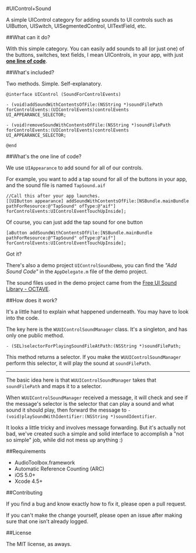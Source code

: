 #UIControl+Sound

A simple UIControl category for adding sounds to UI controls such as UIButton, UISwitch, UISegmentedControl, UITextField, etc.

##What can it do?

With this simple category. You can easily add sounds to all (or just one) of the buttons, switches, text fields, I mean UIControls, in your app, with just **[one line of code](#whats-the-one-line-of-code)**.

##What's included?

Two methods. Simple. Self-explanatory.

```
@interface UIControl (SoundForControlEvents)

- (void)addSoundWithContentsOfFile:(NSString *)soundFilePath forControlEvents:(UIControlEvents)controlEvents UI_APPEARANCE_SELECTOR;

- (void)removeSoundWithContentsOfFile:(NSString *)soundFilePath forControlEvents:(UIControlEvents)controlEvents UI_APPEARANCE_SELECTOR;

@end
```

##What's the one line of code?

We use `UIAppearance` to add sound for all of our controls.

For example, you want to add a tap sound for all of the buttons in your app, and the sound file is named `TapSound.aif`

```
//Call this after your app launches.
[[UIButton appearance] addSoundWithContentsOfFile:[NSBundle.mainBundle pathForResource:@"TapSound" ofType:@"aif"] forControlEvents:UIControlEventTouchUpInside];
```

Of course, you can just add the tap sound for one button

```
[aButton addSoundWithContentsOfFile:[NSBundle.mainBundle pathForResource:@"TapSound" ofType:@"aif"] forControlEvents:UIControlEventTouchUpInside];
```

Got it?

There's also a demo project `UIControlSoundDemo`, you can find the _"Add Sound Code"_ in the `AppDelegate.m` file of the demo project.

The sound files used in the demo project came from the [Free UI Sound Library - OCTAVE](https://github.com/scopegate/octave).

##How does it work?

It's a little hard to explain what happened underneath. You may have to look into the code.

The key here is the `WUUIControlSoundManager` class. It's a singleton, and has only one public method.

```
- (SEL)selectorForPlayingSoundFileAtPath:(NSString *)soundFilePath;
```

This method returns a selector. If you make the `WUUIControlSoundManager` perform this selector, it will play the sound at `soundFilePath`.

---

The basic idea here is that `WUUIControlSoundManager` takes that `soundFilePath` and maps it to a selector.

When `WUUIControlSoundManager` received a message, it will check and see if the message's selector is the selector that can play a sound and what sound it should play, then forward the message to `- (void)playSoundWithIdentifier:(NSString *)soundIdentifier`.

It looks a little tricky and involves message forwarding. But it's actually not bad, we've created such a simple and solid interface to accomplish a "not so simple" job, while did not mess up anything :)

##Requirements

- AudioToolbox.framework
- Automatic Reference Counting (ARC)
- iOS 5.0+
- Xcode 4.5+

##Contributing

If you find a bug and know exactly how to fix it, please open a pull request.

If you can't make the change yourself, please open an issue after making sure that one isn't already logged.

##License

The MIT license, as aways.
